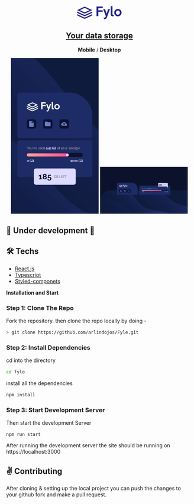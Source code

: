 <p align="center">
  <a href="https://anuraghazra.github.io/">
   <img alt="Fyle" src="https://github.com/arlindojos/Fyle/blob/master/src/assets/images/logo-blue.svg" width="120" />
   <h2 align="center">Your data storage</h2>
  </a>
</p>

<p align="center"><b>Mobile</b> / <b>Desktop</b></p>

<p align="center">
  <img src="https://github.com/arlindojos/Fyle/blob/master/src/assets/images/screen/mobile-design.PNG" alt="Mobile" width="47%" />
  <img src="https://github.com/arlindojos/Fyle/blob/master/src/assets/images/screen/desktop-design.PNG" alt="Desktop" width="47%" />
</p>

## 🚧 Under development 🚧

## 🛠 Techs
 - [React.js](https://pt-br.reactjs.org/)
 - [Typescript](https://www.typescriptlang.org/)
 - [Styled-componets](https://github.com/styled-components/styled-components) 

**Installation and Start**

### Step 1: Clone The Repo

Fork the repository. then clone the repo locally by doing -

```bash
> git clone https://github.com/arlindojos/Fyle.git
```

### Step 2: Install Dependencies

cd into the directory

```bash
cd fylo
```

install all the dependencies
```bash
npm install
```

### Step 3: Start Development Server

Then start the development Server
```
npm run start
```
After running the development server the site should be running on https://localhost:3000


## :v: Contributing
After cloning & setting up the local project you can push the changes to your github fork and make a pull request.
